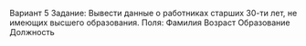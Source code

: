 Вариант 5
Задание:
Вывести данные о работниках старших 30-ти лет, не
имеющих высшего образования.
Поля:
Фамилия
Возраст
Образование
Должность